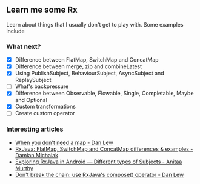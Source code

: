 ## Learn me some Rx

Learn about things that I usually don't get to play with. Some examples include

### What next?

- [x] Difference between FlatMap, SwitchMap and ConcatMap
- [x] Difference between merge, zip and combineLatest
- [x] Using PublishSubject, BehaviourSubject, AsyncSubject and ReplaySubject
- [ ] What's backpressure
- [x] Difference between Observable, Flowable, Single, Completable, Maybe and Optional
- [x] Custom transformations
- [ ] Create custom operator

### Interesting articles

- [When you don't need a map - Dan Lew](https://blog.danlew.net/2018/02/20/when-you-dont-need-a-map/)
- [RxJava: FlatMap, SwitchMap and ConcatMap differences & examples - Damian Michalak](https://medium.com/appunite-edu-collection/rxjava-flatmap-switchmap-and-concatmap-differences-examples-6d1f3ff88ee0)
- [Exploring RxJava in Android — Different types of Subjects - Anitaa Murthy](https://proandroiddev.com/rxjava-different-types-of-subjects-ef9183b5e87e)
- [Don't break the chain: use RxJava's compose() operator - Dan Lew](https://blog.danlew.net/2015/03/02/dont-break-the-chain/)